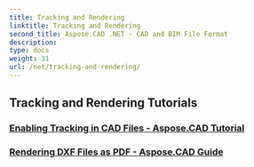```yaml
---
title: Tracking and Rendering
linktitle: Tracking and Rendering
second_title: Aspose.CAD .NET - CAD and BIM File Format
description: 
type: docs
weight: 31
url: /net/tracking-and-rendering/
---
```


## Tracking and Rendering Tutorials
### [Enabling Tracking in CAD Files - Aspose.CAD Tutorial](./enabling-tracking-in-cad-files/)
### [Rendering DXF Files as PDF - Aspose.CAD Guide](./rendering-dxf-files-as-pdf/)